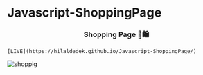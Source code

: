 # Javascript-ShoppingPage
<h3 align="center">Shopping Page 🛒🛍️</h3>


 <p align="center">
   
    [LIVE](https://hilaldedek.github.io/Javascript-ShoppingPage/)

 </p> 
 

![shoppig](https://github.com/hilaldedek/Javascript-ShoppingPage/assets/95539281/81d53fd5-8c81-4477-8a5b-320cb7c0231a)
